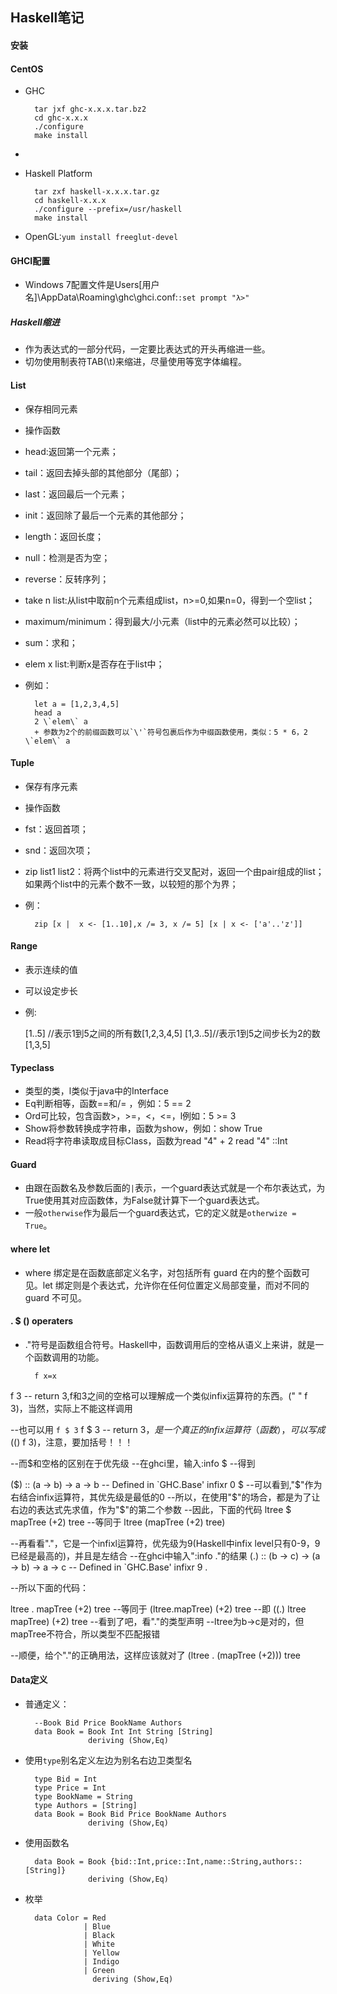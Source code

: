 ## Haskell笔记
#### 安装
#### CentOS
+ GHC

		tar jxf ghc-x.x.x.tar.bz2
		cd ghc-x.x.x
		./configure
		make install

+ 

+ Haskell Platform

		tar zxf haskell-x.x.x.tar.gz
		cd haskell-x.x.x
		./configure --prefix=/usr/haskell
		make install			

+ OpenGL:`yum install freeglut-devel`

#### GHCI配置
+ Windows 7配置文件是Users\[用户名]\AppData\Roaming\ghc\ghci.conf:`:set prompt "λ>"`


##### Haskell缩进
+ 作为表达式的一部分代码，一定要比表达式的开头再缩进一些。
+ 切勿使用制表符TAB(\t)来缩进，尽量使用等宽字体编程。
#### List
+ 保存相同元素
+ 操作函数
+ head:返回第一个元素；
+ tail：返回去掉头部的其他部分（尾部）；
+ last：返回最后一个元素；
+ init：返回除了最后一个元素的其他部分；
+ length：返回长度；
+ null：检测是否为空；
+ reverse：反转序列；
+ take n list:从list中取前n个元素组成list，n>=0,如果n=0，得到一个空list；
+ maximum/minimum：得到最大/小元素（list中的元素必然可以比较）；
+ sum：求和；
+ elem x list:判断x是否存在于list中；
+ 例如：

        let a = [1,2,3,4,5]
        head a
        2 \`elem\` a
        + 参数为2个的前缀函数可以`\'`符号包裹后作为中缀函数使用，类似：5 * 6，2  \`elem\` a

#### Tuple
+ 保存有序元素
+ 操作函数
+ fst：返回首项；
+ snd：返回次项；
+ zip list1 list2：将两个list中的元素进行交叉配对，返回一个由pair组成的list；如果两个list中的元素个数不一致，以较短的那个为界；
+ 例：

        zip [x |  x <- [1..10],x /= 3, x /= 5] [x | x <- ['a'..'z']]
#### Range
+ 表示连续的值
+ 可以设定步长
+ 例:

    [1..5] //表示1到5之间的所有数[1,2,3,4,5]
    [1,3..5]//表示1到5之间步长为2的数[1,3,5]

####  Typeclass
+ 类型的类，l类似于java中的Interface
+ Eq判断相等，函数==和/= ，例如：5 == 2
+ Ord可比较，包含函数>，>=，<，<=，l例如：5 >= 3
+ Show将参数转换成字符串，函数为show，例如：show True
+ Read将字符串读取成目标Class，函数为read "4" + 2    read "4" ::Int

#### Guard
+ 由跟在函数名及参数后面的`|`表示，一个guard表达式就是一个布尔表达式，为True使用其对应函数体，为False就计算下一个guard表达式。
+ 一般`otherwise`作为最后一个guard表达式，它的定义就是`otherwize = True`。

#### where let
+ where 绑定是在函数底部定义名字，对包括所有 guard 在内的整个函数可见。let 绑定则是个表达式，允许你在任何位置定义局部变量，而对不同的 guard 不可见。
 

#### . $ () operaters

+ ."符号是函数组合符号。Haskell中，函数调用后的空格从语义上来讲，就是一个函数调用的功能。

		f x=x

f 3 -- return 3,f和3之间的空格可以理解成一个类似infix运算符的东西。(" " f 3)，当然，实际上不能这样调用

--也可以用 `f $ 3`
f $ 3 -- return 3，$是一个真正的infix运算符（函数），可以写成(($) f 3)，注意，要加括号！！！

--而$和空格的区别在于优先级
--在ghci里，输入:info $
--得到

($) :: (a -> b) -> a -> b       -- Defined in `GHC.Base'
infixr 0 $  --可以看到,"$"作为右结合infix运算符，其优先级是最低的0
--所以，在使用"$"的场合，都是为了让右边的表达式先求值，作为"$"的第二个参数
--因此，下面的代码
ltree $ mapTree (+2) tree
--等同于
ltree (mapTree (+2) tree)

--再看看"."，它是一个infixl运算符，优先级为9(Haskell中infix level只有0-9，9已经是最高的)，并且是左结合
--在ghci中输入":info ."的结果
(.) :: (b -> c) -> (a -> b) -> a -> c   -- Defined in `GHC.Base'
infixr 9 .

--所以下面的代码：

ltree . mapTree (+2) tree
--等同于
(ltree.mapTree) (+2) tree
--即
((.) ltree mapTree) (+2) tree
--看到了吧，看"."的类型声明
--ltree为b->c是对的，但mapTree不符合，所以类型不匹配报错

--顺便，给个"."的正确用法，这样应该就对了
(ltree . (mapTree (+2))) tree



#### Data定义
+ 普通定义：

		--Book Bid Price BookName Authors
		data Book = Book Int Int String [String]
		            deriving (Show,Eq)
+ 使用`type`别名定义左边为别名右边卫类型名

		type Bid = Int
		type Price = Int
		type BookName = String
		type Authors = [String]
		data Book = Book Bid Price BookName Authors
				    deriving (Show,Eq)
+ 使用函数名

		data Book = Book {bid::Int,price::Int,name::String,authors::[String]}				    
		            deriving (Show,Eq)

+ 枚举

		data Color = Red 
		           | Blue
		           | Black
		           | White
		           | Yellow
		           | Indigo
		           | Green
		             deriving (Show,Eq)

